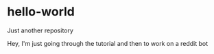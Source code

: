 # hello-world
Just another repository

Hey, I'm just going through the tutorial and then to work on a reddit bot
